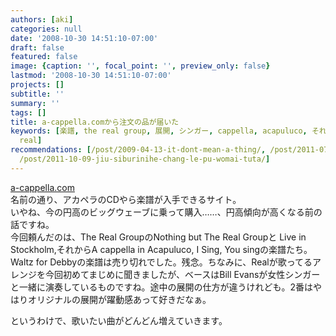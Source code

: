 ```yaml
---
authors: [aki]
categories: null
date: '2008-10-30 14:51:10-07:00'
draft: false
featured: false
image: {caption: '', focal_point: '', preview_only: false}
lastmod: '2008-10-30 14:51:10-07:00'
projects: []
subtitle: ''
summary: ''
tags: []
title: a-cappella.comから注文の品が届いた
keywords: [楽譜, the real group, 展開, シンガー, cappella, acapuluco, それから, a cappella, 今回,
  real]
recommendations: [/post/2009-04-13-it-dont-mean-a-thing/, /post/2011-07-02-rajatonnole-pu-wori-ben-karamai-ufang-fa-sulasol-or-akaperacun-nocdwu-san/,
  /post/2011-10-09-jiu-siburinihe-chang-le-pu-womai-tuta/]
---
```


[a-cappella.com](http://www.a-cappella.com)  
名前の通り、アカペラのCDやら楽譜が入手できるサイト。  
いやね、今の円高のビッグウェーブに乗って購入……、円高傾向が高くなる前の話ですね。  
今回頼んだのは、The Real GroupのNothing but The Real Groupと Live in Stockholm,それからA cappella in Acapuluco, I Sing, You singの楽譜たち。  
Waltz for Debbyの楽譜は売り切れでした。残念。ちなみに、Realが歌ってるアレンジを今回初めてまじめに聞きましたが、ベースはBill Evansが女性シンガーと一緒に演奏しているものですね。途中の展開の仕方が違うけれども。2番はやはりオリジナルの展開が躍動感あって好きだなぁ。  
  
というわけで、歌いたい曲がどんどん増えていきます。